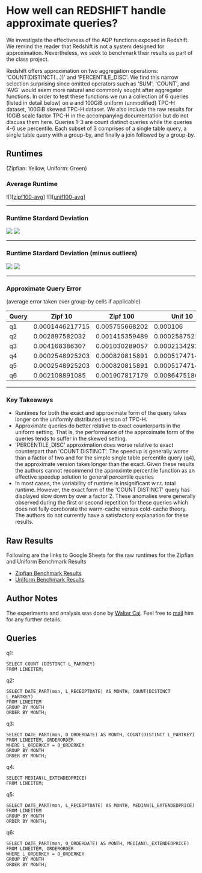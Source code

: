 # How well can REDSHIFT handle approximate queries?

We investigate the effectivness of the AQP functions exposed in Redshift. We remind the reader that Redshift is not a system designed for approximation. Nevertheless, we seek to benchmark their results as part of the class project.

Redshift offers approximation on two aggregation operations: 'COUNT(DISTINCT(...))' and 'PERCENTILE_DISC'. We find this narrow selection surprising since omitted operators such as 'SUM', 'COUNT', and 'AVG' would seem more natural and commonly sought after aggregator functions. In order to test these functions we run a collection of 6 queries (listed in detail below) on a and 100GiB uniform (unmodified) TPC-H dataset, 100GiB skewed TPC-H dataset. We also include the raw results for 10GiB scale factor TPC-H in the accompanying documentation but do not discuss them here. Queries 1-3 are count distinct queries while the queries 4-6 use  percentile. Each subset of 3 comprises of a single table query, a single table query with a group-by, and finally a join followed by a group-by.

## Runtimes
(Zipfian: Yellow, Uniform: Green)
### Average Runtime

![][[zipf100-avg]] ![][[unif100-avg]]

***
### Runtime Stardard Deviation

![][zipf100-std] ![][unif100-std]

***
### Runtime Stardard Deviation (minus outliers)

![][zipf100-std-outliers] ![][unif100-std-outliers]

***
### Approximate Query Error
(average error taken over group-by cells if applicable)

|Query | Zipf 10         | Zipf 100       | Unif 10         | Unif 100        |
| -----| --------------- | -------------- | --------------- | --------------- |
| q1   | 0.0001446217715 | 0.005755668202 | 0.000106        | 0.00537945      |
| q2   | 0.002897582032  | 0.001415359489 | 0.0002587521649 | 0.003686796976  |
| q3   | 0.004168386307  | 0.001030289057 | 0.0002134292575 | 0.00421623532   |
| q4   | 0.0002548925203 | 0.000820815891 | 0.000517471471  | 0.0006265493476 |
| q5   | 0.0002548925203 | 0.000820815891 | 0.000517471471  | 0.0006265493476 |
| q6   | 0.002108891085  | 0.001907817179 | 0.008647518662  | 0.008351887156  |

***
### Key Takeaways
* Runtimes for both the exact and approximate form of the query takes longer on the uniformly distributed version of TPC-H.
* Approximate queries do better relative to exact counterparts in the uniform setting. That is, the performance of the approximate form of the queries tends to suffer in the skewed setting.
* 'PERCENTILE_DISC' approximation does worse relative to exact counterpart than 'COUNT DISTINCT'. The speedup is generally worse than a factor of two and for the simple single table percentile query (q4), the approximate version takes longer than the exact. Given these results the authors cannot recommend the approximte percentile function as an effective speedup solution to general percentile queries
* In most cases, the variability of runtime is insignificant w.r.t. total runtime. However, the exact form of the 'COUNT DISTINCT' query has displayed slow down by over a factor 2. These anomalies were generally observed during the first or second repetition for these queries which does not fully coroborate the warm-cache versus cold-cache theory. The authors do not currently have a satisfactory explanation for these results.

## Raw Results
Following are the links to Google Sheets for the raw runtimes for the Zipfian and Uniform Benchmark Results

* [Zipfian Benchmark Results](https://docs.google.com/spreadsheets/d/1SnzAy3DHXxXw4LXwEG8gyT7TX4orwsZ50hI2_Xgmy4s/pubhtml)
* [Uniform Benchmark Results](https://docs.google.com/spreadsheets/d/1LC7m6qt47X9XNNe8b3bl-m9JwAVov924DV-b17X2mlw/pubhtml)

## Author Notes
The experiments and analysis was done by [Walter Cai](wzcai.github.io). Feel free to [mail](mailto:walter[at]cs[dot]washington[dot]edu) him for any further details.

## Queries
q1:
```
SELECT COUNT (DISTINCT L_PARTKEY)
FROM LINEITEM;
```
q2:
```
SELECT DATE_PART(mon, L_RECEIPTDATE) AS MONTH, COUNT(DISTINCT L_PARTKEY)
FROM LINEITEM
GROUP BY MONTH
ORDER BY MONTH;
```
q3:
```
SELECT DATE_PART(mon, O_ORDERDATE) AS MONTH, COUNT(DISTINCT L_PARTKEY)
FROM LINEITEM, ORDERORDER
WHERE L_ORDERKEY = O_ORDERKEY
GROUP BY MONTH
ORDER BY MONTH;
```
q4:
```
SELECT MEDIAN(L_EXTENDEDPRICE)
FROM LINEITEM;
```
q5:
```
SELECT DATE_PART(mon, L_RECEIPTDATE) AS MONTH, MEDIAN(L_EXTENDEDPRICE)
FROM LINEITEM
GROUP BY MONTH
ORDER BY MONTH;
```
q6:
```
SELECT DATE_PART(mon, O_ORDERDATE) AS MONTH, MEDIAN(L_EXTENDEDPRICE)
FROM LINEITEM, ORDERORDER
WHERE L_ORDERKEY = O_ORDERKEY
GROUP BY MONTH
ORDER BY MONTH;
```

[zipf100-avg]: https://docs.google.com/spreadsheets/d/1_VVatAB6AlGAifh-LYmf4iHSqPC8uFsRMbdJsv7M4kE/pubchart?oid=1036452611&format=image
[unif100-avg]: https://docs.google.com/spreadsheets/d/1_VVatAB6AlGAifh-LYmf4iHSqPC8uFsRMbdJsv7M4kE/pubchart?oid=37376812&format=image

[zipf100-std]: https://docs.google.com/spreadsheets/d/1_VVatAB6AlGAifh-LYmf4iHSqPC8uFsRMbdJsv7M4kE/pubchart?oid=79636558&format=image
[unif100-std]: https://docs.google.com/spreadsheets/d/1_VVatAB6AlGAifh-LYmf4iHSqPC8uFsRMbdJsv7M4kE/pubchart?oid=348046484&format=image

[zipf100-std-outliers]: https://docs.google.com/spreadsheets/d/1_VVatAB6AlGAifh-LYmf4iHSqPC8uFsRMbdJsv7M4kE/pubchart?oid=720421779&format=image
[unif100-std-outliers]: https://docs.google.com/spreadsheets/d/1_VVatAB6AlGAifh-LYmf4iHSqPC8uFsRMbdJsv7M4kE/pubchart?oid=871301525&format=image
